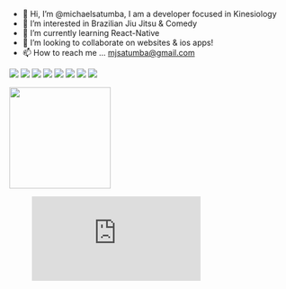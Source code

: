 - 👋 Hi, I’m @michaelsatumba, I am a developer focused in Kinesiology
- 👀 I’m interested in Brazilian Jiu Jitsu & Comedy
- 🌱 I’m currently learning React-Native
- 💞️ I’m looking to collaborate on websites & ios apps!
- 📫 How to reach me ... mjsatumba@gmail.com

<img src='https://camo.githubusercontent.com/49fbb99f92674cc6825349b154b65aaf4064aec465d61e8e1f9fb99da3d922a1/68747470733a2f2f696d672e736869656c64732e696f2f62616467652f68746d6c352d2532334533344632362e7376673f7374796c653d666f722d7468652d6261646765266c6f676f3d68746d6c35266c6f676f436f6c6f723d7768697465' /> <img 
src='https://camo.githubusercontent.com/e6b67b27998fca3bccf4c0ee479fc8f9de09d91f389cccfbe6cb1e29c10cfbd7/68747470733a2f2f696d672e736869656c64732e696f2f62616467652f637373332d2532333135373242362e7376673f7374796c653d666f722d7468652d6261646765266c6f676f3d63737333266c6f676f436f6c6f723d7768697465' /> <img src='https://camo.githubusercontent.com/aeddc848275a1ffce386dc81c04541654ca07b2c43bbb8ad251085c962672aea/68747470733a2f2f696d672e736869656c64732e696f2f62616467652f6a6176617363726970742d2532333332333333302e7376673f7374796c653d666f722d7468652d6261646765266c6f676f3d6a617661736372697074266c6f676f436f6c6f723d253233463744463145' /> <img src='https://camo.githubusercontent.com/85897f614edaa17505a713b88749e481cb6284fb203fa1550add3489dde0425a/68747470733a2f2f696d672e736869656c64732e696f2f62616467652f6e6f64652e6a732d2532333433383533442e7376673f7374796c653d666f722d7468652d6261646765266c6f676f3d6e6f64652d646f742d6a73266c6f676f436f6c6f723d7768697465' /> <img src='https://camo.githubusercontent.com/8286a45a106e1a3c07489f83a38159981d888518a740b59c807ffc1b7b1e2f7b/68747470733a2f2f696d672e736869656c64732e696f2f62616467652f657870726573732e6a732d2532333430346435392e7376673f7374796c653d666f722d7468652d6261646765266c6f676f3d65787072657373266c6f676f436f6c6f723d253233363144414642' /> <img src='https://camo.githubusercontent.com/ec0d32e85caf4723d5182a75338c89f85a2c3679aed0c46c9ee9fd1c8dc2a316/68747470733a2f2f696d672e736869656c64732e696f2f62616467652f6769742d2532334630353033332e7376673f7374796c653d666f722d7468652d6261646765266c6f676f3d676974266c6f676f436f6c6f723d7768697465' /> <img src='https://camo.githubusercontent.com/f6d50128cb007f85916b7a899da5d94f654dce35a37331c8d28573aef46f4274/68747470733a2f2f696d672e736869656c64732e696f2f62616467652f6769746875622d2532333132313031312e7376673f7374796c653d666f722d7468652d6261646765266c6f676f3d676974687562266c6f676f436f6c6f723d7768697465' /> 
<img src='https://camo.githubusercontent.com/5c896cc466c046466eb5b0b3c0d132e3515e3721eb8bff7456ce556e60502a80/68747470733a2f2f6b6f6d617265762e636f6d2f67687076632f3f757365726e616d653d4a6f686e736f6e4e677579656e2d5079266c6162656c3d50726f66696c65253230766965777326636f6c6f723d306537356236267374796c653d666c6174' /> 

<img height="180em" src="https://github-readme-stats.vercel.app/api?username=michaelsatumba&show_icons=true&hide_border=true&&count_private=true&include_all_commits=true" />

<figure><embed src="https://wakatime.com/share/@48352786-86ea-4479-bd4f-17c49abe9352/1c59d3cb-e6c4-44b8-bc01-492b9f5ede47.svg"></embed></figure>

<!--START_SECTION:waka-->
<!--END_SECTION:waka-->


<!---
michaelsatumba/michaelsatumba is a ✨ special ✨ repository because its `README.md` (this file) appears on your GitHub profile.
You can click the Preview link to take a look at your changes.
--->
